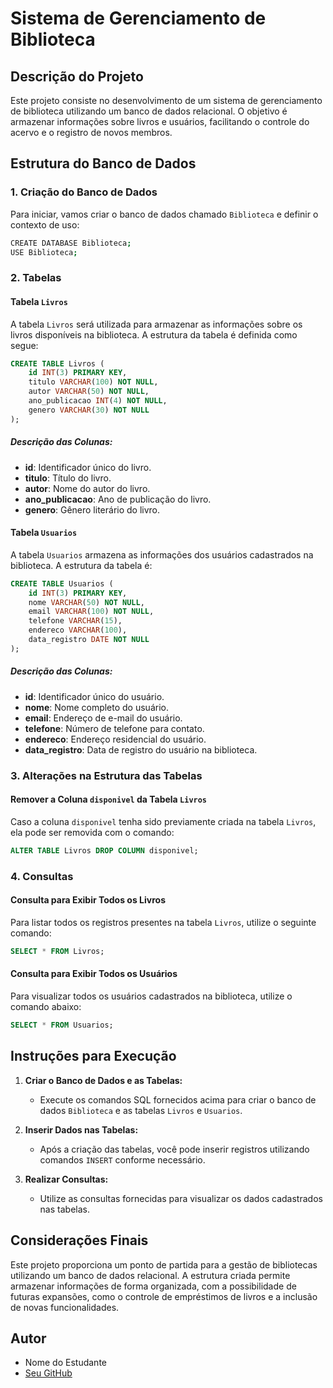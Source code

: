 
# Sistema de Gerenciamento de Biblioteca

## Descrição do Projeto
Este projeto consiste no desenvolvimento de um sistema de gerenciamento de biblioteca utilizando um banco de dados relacional. O objetivo é armazenar informações sobre livros e usuários, facilitando o controle do acervo e o registro de novos membros.

## Estrutura do Banco de Dados

### 1. Criação do Banco de Dados

Para iniciar, vamos criar o banco de dados chamado `Biblioteca` e definir o contexto de uso:

```bash
CREATE DATABASE Biblioteca;
USE Biblioteca;
```

### 2. Tabelas

#### Tabela `Livros`
A tabela `Livros` será utilizada para armazenar as informações sobre os livros disponíveis na biblioteca. A estrutura da tabela é definida como segue:

```sql
CREATE TABLE Livros (
    id INT(3) PRIMARY KEY,
    titulo VARCHAR(100) NOT NULL,
    autor VARCHAR(50) NOT NULL,
    ano_publicacao INT(4) NOT NULL,
    genero VARCHAR(30) NOT NULL
);
```

##### Descrição das Colunas:
- **id**: Identificador único do livro.
- **titulo**: Título do livro.
- **autor**: Nome do autor do livro.
- **ano_publicacao**: Ano de publicação do livro.
- **genero**: Gênero literário do livro.

#### Tabela `Usuarios`
A tabela `Usuarios` armazena as informações dos usuários cadastrados na biblioteca. A estrutura da tabela é:

```sql
CREATE TABLE Usuarios (
    id INT(3) PRIMARY KEY,
    nome VARCHAR(50) NOT NULL,
    email VARCHAR(100) NOT NULL,
    telefone VARCHAR(15),
    endereco VARCHAR(100),
    data_registro DATE NOT NULL
);
```

##### Descrição das Colunas:
- **id**: Identificador único do usuário.
- **nome**: Nome completo do usuário.
- **email**: Endereço de e-mail do usuário.
- **telefone**: Número de telefone para contato.
- **endereco**: Endereço residencial do usuário.
- **data_registro**: Data de registro do usuário na biblioteca.

### 3. Alterações na Estrutura das Tabelas

#### Remover a Coluna `disponivel` da Tabela `Livros`
Caso a coluna `disponivel` tenha sido previamente criada na tabela `Livros`, ela pode ser removida com o comando:

```sql
ALTER TABLE Livros DROP COLUMN disponivel;
```

### 4. Consultas

#### Consulta para Exibir Todos os Livros
Para listar todos os registros presentes na tabela `Livros`, utilize o seguinte comando:

```sql
SELECT * FROM Livros;
```

#### Consulta para Exibir Todos os Usuários
Para visualizar todos os usuários cadastrados na biblioteca, utilize o comando abaixo:

```sql
SELECT * FROM Usuarios;
```

## Instruções para Execução

1. **Criar o Banco de Dados e as Tabelas:**
   - Execute os comandos SQL fornecidos acima para criar o banco de dados `Biblioteca` e as tabelas `Livros` e `Usuarios`.

2. **Inserir Dados nas Tabelas:**
   - Após a criação das tabelas, você pode inserir registros utilizando comandos `INSERT` conforme necessário.

3. **Realizar Consultas:**
   - Utilize as consultas fornecidas para visualizar os dados cadastrados nas tabelas.

## Considerações Finais
Este projeto proporciona um ponto de partida para a gestão de bibliotecas utilizando um banco de dados relacional. A estrutura criada permite armazenar informações de forma organizada, com a possibilidade de futuras expansões, como o controle de empréstimos de livros e a inclusão de novas funcionalidades.

## Autor
- Nome do Estudante
- [Seu GitHub](https://github.com/seu-perfil)
